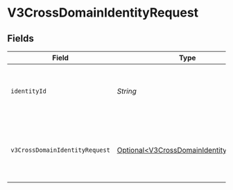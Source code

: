 # V3CrossDomainIdentityRequest


## Fields

| Field                                                                                              | Type                                                                                               | Required                                                                                           | Description                                                                                        | Example                                                                                            |
| -------------------------------------------------------------------------------------------------- | -------------------------------------------------------------------------------------------------- | -------------------------------------------------------------------------------------------------- | -------------------------------------------------------------------------------------------------- | -------------------------------------------------------------------------------------------------- |
| `identityId`                                                                                       | *String*                                                                                           | :heavy_check_mark:                                                                                 | A Prove-generated unique ID for a specific identity.                                               |                                                                                                    |
| `v3CrossDomainIdentityRequest`                                                                     | [Optional\<V3CrossDomainIdentityRequest>](../../models/components/V3CrossDomainIdentityRequest.md) | :heavy_minus_sign:                                                                                 | N/A                                                                                                | {<br/>"clientRequestId": "71010d88-d0e7-4a24-9297-d1be6fefde81"<br/>}                              |